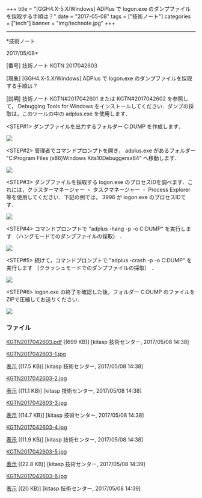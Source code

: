 ﻿+++
title = "[GGH4.X-5.X/Windows] ADPlus で logon.exe のダンプファイルを採取する手順は？"
date = "2017-05-08"
tags = ["技術ノート"]
categories = ["tech"]
banner = "img/technote.jpg"
+++

-----------------------------------------------------------------------------------------------------------------------------

*技術ノート

2017/05/08*


[番号]
技術ノート KGTN 2017042603

[現象]
[GGH4.X-5.X/Windows] ADPlus で logon.exe
のダンプファイルを採取する手順は？

[説明]
技術ノート KGTN#2017042601 または KGTN#2017042602 を参照して，
Debugging Tools for Windows
をインストールしてください．ダンプの採取は，このツールの中の adplus.exe
を使用します．

<STEP#1>
ダンプファイルを出力するフォルダー C:DUMP を作成します．

![](http://techreport.kitasp.net/attachments/download/3547/KGTN2017042603-1.jpg)

<STEP#2>
管理者でコマンドプロンプトを開き， adplus.exe があるフォルダー
"C:Program Files (x86)Windows Kits10Debuggersx64"
へ移動します．

![](http://techreport.kitasp.net/attachments/download/3548/KGTN2017042603-2.jpg)

<STEP#3>
ダンプファイルを採取する logon.exe
のプロセスIDを調べます．これには，クラスターマネージャー ・
タスクマネージャー ・ Process Explorer
等を使用してください．下記の例では， 3996 が logon.exe
のプロセスIDです．

![](http://techreport.kitasp.net/attachments/download/3549/KGTN2017042603-3.jpg)

<STEP#4>
コマンドプロンプトで "adplus -hang -p -o C:DUMP" を実行します
（ハングモードでのダンプファイルの採取） ．

![](http://techreport.kitasp.net/attachments/download/3550/KGTN2017042603-4.jpg)

<STEP#5>
続けて，コマンドプロンプトで "adplus -crash -p -o C:DUMP" を実行します
（クラッシュモードでのダンプファイルの採取） ．

![](http://techreport.kitasp.net/attachments/download/3551/KGTN2017042603-5.jpg)

<STEP#6>
logon.exe の終了を確認した後，フォルダー C:DUMP
のファイルをZIPで圧縮してお送りください．

![](http://techreport.kitasp.net/attachments/download/3552/KGTN2017042603-6.jpg)


### ファイル

 
 


[KGTN2017042603.pdf](http://techreport.kitasp.net/attachments/download/3546/KGTN2017042603.pdf)
 [(699 KB)] [kitasp 技術センター, 2017/05/08
14:38]

[KGTN2017042603-1.jpg](http://techreport.kitasp.net/attachments/download/3547/KGTN2017042603-1.jpg)

[表示](http://techreport.kitasp.net/attachments/3547/KGTN2017042603-1.jpg "表示")
 [(17.5 KB)] [kitasp 技術センター, 2017/05/08
14:38]

[KGTN2017042603-2.jpg](http://techreport.kitasp.net/attachments/download/3548/KGTN2017042603-2.jpg)

[表示](http://techreport.kitasp.net/attachments/3548/KGTN2017042603-2.jpg "表示")
 [(11.1 KB)] [kitasp 技術センター, 2017/05/08
14:38]

[KGTN2017042603-3.jpg](http://techreport.kitasp.net/attachments/download/3549/KGTN2017042603-3.jpg)

[表示](http://techreport.kitasp.net/attachments/3549/KGTN2017042603-3.jpg "表示")
 [(14.7 KB)] [kitasp 技術センター, 2017/05/08
14:38]

[KGTN2017042603-4.jpg](http://techreport.kitasp.net/attachments/download/3550/KGTN2017042603-4.jpg)

[表示](http://techreport.kitasp.net/attachments/3550/KGTN2017042603-4.jpg "表示")
 [(11.9 KB)] [kitasp 技術センター, 2017/05/08
14:38]

[KGTN2017042603-5.jpg](http://techreport.kitasp.net/attachments/download/3551/KGTN2017042603-5.jpg)

[表示](http://techreport.kitasp.net/attachments/3551/KGTN2017042603-5.jpg "表示")
 [(22.8 KB)] [kitasp 技術センター, 2017/05/08
14:39]

[KGTN2017042603-6.jpg](http://techreport.kitasp.net/attachments/download/3552/KGTN2017042603-6.jpg)

[表示](http://techreport.kitasp.net/attachments/3552/KGTN2017042603-6.jpg "表示")
 [(20 KB)] [kitasp 技術センター, 2017/05/08
14:39]


 


 

